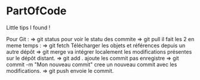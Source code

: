 # PartOfCode
Little tips I found !

Pour Git :
=> git status 
    pour voir le statu des commite
=> git pull 
   il fait les 2 en meme temps :
            => git fetch
            Télécharger les objets et références depuis un autre dépôt
            => git merge 
            va intégrer localement les modifications présentes sur le dépôt distant.
=> git add .
  ajoute les commit pas enregistre 
=> git commit -m "Mon nouveau commit"
    cree un nouveau commit avec les modifications. 
=> git push 
     envoie le commit.
    
